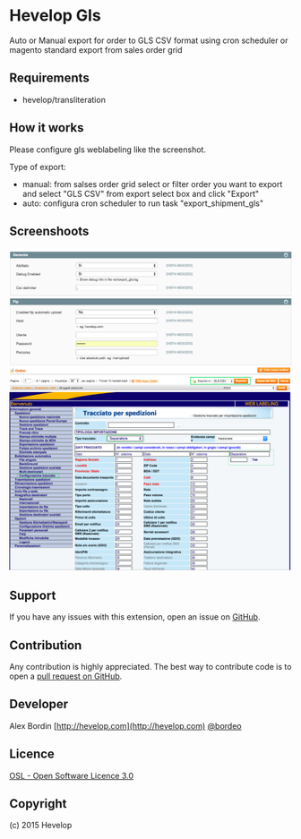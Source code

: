 Hevelop Gls
=====================
Auto or Manual export for order to GLS CSV format using cron scheduler or magento standard export from sales order grid

Requirements
------------
- hevelop/transliteration

How it works
-------
Please configure gls weblabeling like the screenshot.

Type of export:

- manual: from salses order grid select or filter order you want to export and select "GLS CSV" from export select box and click "Export"
- auto: configura cron scheduler to run task "export_shipment_gls"

Screenshoots
-------
![alt tag](/readme/screen-be.png)
![alt tag](/readme/screen-export.png)
![alt tag](/readme/screen-gls.png)

Support
-------
If you have any issues with this extension, open an issue on [GitHub](https://github.com/hevelop/gls/issues).

Contribution
------------
Any contribution is highly appreciated. The best way to contribute code is to open a [pull request on GitHub](https://help.github.com/articles/using-pull-requests).

Developer
---------
Alex Bordin
[http://hevelop.com](http://hevelop.com)
[@bordeo](https://twitter.com/bordeo)

Licence
-------
[OSL - Open Software Licence 3.0](http://opensource.org/licenses/osl-3.0.php)

Copyright
---------
(c) 2015 Hevelop

